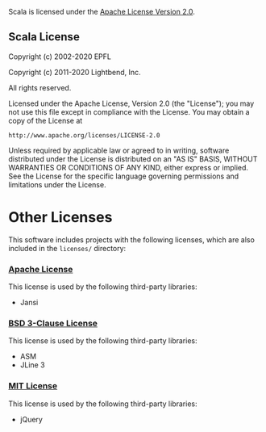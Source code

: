 Scala is licensed under the [Apache License Version 2.0](https://www.apache.org/licenses/LICENSE-2.0).

## Scala License

Copyright (c) 2002-2020 EPFL

Copyright (c) 2011-2020 Lightbend, Inc.

All rights reserved.

Licensed under the Apache License, Version 2.0 (the "License");
you may not use this file except in compliance with the License.
You may obtain a copy of the License at

    http://www.apache.org/licenses/LICENSE-2.0

Unless required by applicable law or agreed to in writing, software
distributed under the License is distributed on an "AS IS" BASIS,
WITHOUT WARRANTIES OR CONDITIONS OF ANY KIND, either express or implied.
See the License for the specific language governing permissions and
limitations under the License.

# Other Licenses

This software includes projects with the following licenses,
which are also included in the `licenses/` directory:

### [Apache License](http://www.apache.org/licenses/LICENSE-2.0.html)
This license is used by the following third-party libraries:

  * Jansi

### [BSD 3-Clause License](http://opensource.org/licenses/BSD-3-Clause)
This license is used by the following third-party libraries:

  * ASM
  * JLine 3

### [MIT License](http://www.opensource.org/licenses/MIT)
This license is used by the following third-party libraries:

  * jQuery
